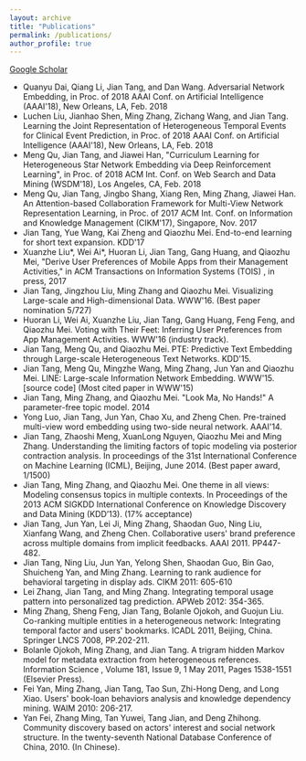 ```yaml
---
layout: archive
title: "Publications"
permalink: /publications/
author_profile: true
---
```

[Google Scholar](https://scholar.google.com/citations?user=1ir6WUEAAAAJ&hl=en)

* Quanyu Dai, Qiang Li, Jian Tang, and Dan Wang. Adversarial Network Embedding, in Proc. of 2018 AAAI Conf. on Artificial Intelligence (AAAI'18), New Orleans, LA, Feb. 2018
* Luchen Liu, Jianhao Shen, Ming Zhang, Zichang Wang, and Jian Tang. Learning the Joint Representation of Heterogeneous Temporal Events for Clinical Event Prediction, in Proc. of 2018 AAAI Conf. on Artificial Intelligence (AAAI'18), New Orleans, LA, Feb. 2018
* Meng Qu, Jian Tang, and Jiawei Han, "Curriculum Learning for Heterogeneous Star Network Embedding via Deep Reinforcement Learning",  in Proc. of 2018 ACM  Int. Conf. on Web Search and Data Mining (WSDM'18), Los Angeles, CA, Feb. 2018
* Meng Qu, Jian Tang, Jingbo Shang, Xiang Ren, Ming Zhang, Jiawei Han. An Attention-based Collaboration Framework for Multi-View Network Representation Learning, in Proc. of 2017 ACM Int. Conf. on Information and Knowledge Management (CIKM'17), Singapore, Nov. 2017
* Jian Tang, Yue Wang, Kai Zheng and Qiaozhu Mei. End-to-end learning for short text expansion. KDD'17
* Xuanzhe Liu\*, Wei Ai\*, Huoran Li, Jian Tang, Gang Huang, and Qiaozhu Mei, "Derive User Preferences of Mobile Apps from their Management Activities," in ACM Transactions on Information Systems (TOIS) , in press, 2017
* Jian Tang, Jingzhou Liu, Ming Zhang and Qiaozhu Mei. Visualizing Large-scale and High-dimensional Data.  WWW'16.  (Best paper nomination 5/727)
* Huoran Li, Wei Ai, Xuanzhe Liu, Jian Tang, Gang Huang, Feng Feng, and Qiaozhu Mei. Voting with Their Feet: Inferring User Preferences from App Management Activities. WWW'16 (industry track).
* Jian Tang, Meng Qu, and Qiaozhu Mei. PTE: Predictive Text Embedding through Large-scale Heterogeneous Text Networks.  KDD'15.
* Jian Tang, Meng Qu, Mingzhe Wang, Ming Zhang, Jun Yan and Qiaozhu Mei. LINE: Large-scale Information Network Embedding. WWW'15.  [source code] (Most cited paper in WWW'15)
* Jian Tang, Ming Zhang, and Qiaozhu Mei. "Look Ma, No Hands!" A parameter-free topic model.  2014
* Yong Luo, Jian Tang, Jun Yan, Chao Xu, and Zheng Chen. Pre-trained multi-view word embedding using two-side neural network. AAAI'14.
* Jian Tang, Zhaoshi Meng, XuanLong Nguyen, Qiaozhu Mei and Ming Zhang. Understanding the limiting factors of topic modeling via posterior contraction analysis. In proceedings of the 31st International Conference on Machine Learning (ICML), Beijing, June 2014. (Best paper award, 1/1500)
* Jian Tang, Ming Zhang, and Qiaozhu Mei. One theme in all views: Modeling consensus topics in multiple contexts. In Proceedings of the 2013 ACM SIGKDD International Conference on Knowledge Discovery and Data Mining (KDD’13). (17% acceptance) 
* Jian Tang, Jun Yan, Lei Ji, Ming Zhang, Shaodan Guo, Ning Liu, Xianfang Wang, and Zheng Chen. Collaborative users' brand preference across multiple domains from implicit feedbacks. AAAI 2011. PP447-482.
* Jian Tang, Ning Liu, Jun Yan, Yelong Shen, Shaodan Guo, Bin Gao, Shuicheng Yan, and Ming Zhang. Learning to rank audience for behavioral targeting in display ads. CIKM 2011: 605-610
* Lei Zhang, Jian Tang, and Ming Zhang. Integrating temporal usage pattern into personalized tag prediction. APWeb 2012: 354-365.
* Ming Zhang, Sheng Feng, Jian Tang, Bolanle Ojokoh, and Guojun Liu. Co-ranking multiple entities in a heterogeneous network: Integrating temporal factor and users' bookmarks. ICADL 2011, Beijing, China. Springer LNCS 7008, PP.202-211.
* Bolanle Ojokoh, Ming Zhang, and Jian Tang. A trigram hidden Markov model for metadata extraction from heterogeneous references. Information Science , Volume 181, Issue 9, 1 May 2011, Pages 1538-1551 (Elsevier Press).
* Fei Yan, Ming Zhang, Jian Tang, Tao Sun, Zhi-Hong Deng, and Long Xiao. Users' book-loan behaviors analysis and knowledge dependency mining. WAIM 2010: 206-217.
* Yan Fei, Zhang Ming, Tan Yuwei, Tang Jian, and Deng Zhihong. Community discovery based on actors' interest and social network structure. In the twenty-seventh National Database Conference of China, 2010. (In Chinese).
